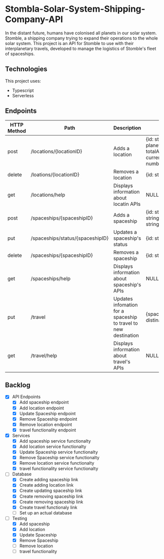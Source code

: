 # Stombla-Solar-System-Shipping-Company-API

In the distant future, humans have colonised all planets in our solar system. Stomble, a shipping company trying to expand their operations to the whole solar system. This project is an API for Stomble to use with their interplanetary travels, developed to manage the logistics of Stomble's fleet of spaceships.

## Technologies

This project uses:

- Typescript
- Serverless

## Endpoints

| HTTP Method | Path                             | Description                                                     | Required JSON                                                                                                           |
| ----------- | -------------------------------- | --------------------------------------------------------------- | ----------------------------------------------------------------------------------------------------------------------- |
| post        | /locations/{locationID}          | Adds a location                                                 | {id: string, cityName: string, planetName: string, totalAvailableCapacity: number, currentAmountOfCapacityUsed: number} |
| delete      | /loations/{locationID}           | Removes a location                                              | {id: string}                                                                                                            |
| get         | /locations/help                  | Displays information about locatin APIs                         | NULL                                                                                                                    |
| post        | /spaceships/{spaceshipID}        | Adds a spaceship                                                | {id: string, name: string, model: string, locationID: string, status: string}                                           |
| put         | /spaceships/status/{spaceshipID} | Updates a spaceship's status                                    | {id: string, newStatus: string}                                                                                         |
| delete      | /spaceships/{spaceshipID}        | Removes a spaceship                                             | {id: string}                                                                                                            |
| get         | /spaceships/help                 | Displays information about spaceship's APIs                     | NULL                                                                                                                    |
| put         | /travel                          | Updates infomation for a spaceship to travel to new destination | {spaceshipID: string, distinationID: string}                                                                            |
| get         | /travel/help                     | Displays information about travel's APIs                        | NULL                                                                                                                    |

## Backlog

- [x] API Endpoints
  - [x] Add spaceship endpoint
  - [x] Add location endpoint
  - [x] Update Spaceship endpoint
  - [x] Remove Spaceship endpoint
  - [x] Remove location endpoint
  - [x] travel functionality endpoint
- [x] Services
  - [x] Add spaceship service functionalty
  - [x] Add location service functionalty
  - [x] Update Spaceship service functionalty
  - [x] Remove Spaceship service functionalty
  - [x] Remove location service functionalty
  - [x] travel functionality service functionalty
- [ ] Database
  - [x] Create adding spaceship link
  - [x] Create adding location link
  - [x] Create updating spaceship link
  - [x] Create removing spaceship link
  - [x] Create removing spaceship link
  - [x] Create travel functionaly link
  - [ ] Set up an actual database
- [ ] Testing
  - [x] Add spaceship
  - [x] Add location
  - [x] Update Spaceship
  - [x] Remove Spaceship
  - [ ] Remove location
  - [ ] travel functionality
